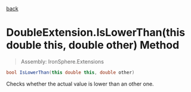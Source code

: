 ﻿

[back](/IronSphere.Extensions/types/DoubleExtension)

# DoubleExtension.IsLowerThan(this double this, double other) Method

> Assembly: IronSphere.Extensions

```csharp
bool IsLowerThan(this double this, double other)
```

Checks whether the actual value is lower than an other one.

 